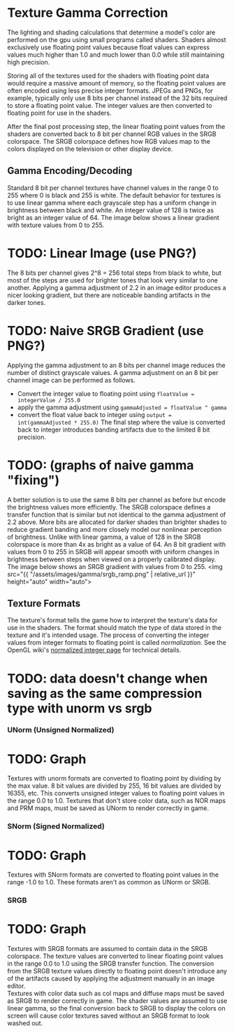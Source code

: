 ---
---
# Texture Gamma Correction 
The lighting and shading calculations that determine a model's color are performed on the gpu 
using small programs called shaders. Shaders almost exclusively use floating point values because float values can express values much higher than 1.0 and much lower than 0.0 while still maintaining high precision. 

Storing all of the textures used for the shaders with floating point data would require a massive amount of memory, so the floating point values are often encoded using less precise integer formats. JPEGs and PNGs, for example, typically only use 8 bits per channel instead of the 32 bits required to store a floating point value. The integer values are then converted to floating point for use in the shaders.

After the final post processing step, the linear floating point values from the shaders are converted back to 8 bit per channel RGB values in the SRGB colorspace. The SRGB colorspace defines how RGB values map to the colors displayed on the television or other display device. 

## Gamma Encoding/Decoding
Standard 8 bit per channel textures have channel values in the range 0 to 255 where 0 is black and 255 is white. 
The default behavior for textures is to use linear gamma where each grayscale step has a uniform change in brightness between black and white. An integer value of 128 is twice as bright as an integer value of 64. The image below shows a linear gradient with texture values from 0 to 255.

# TODO: Linear Image (use PNG?)

The 8 bits per channel gives 2^8 = 256 total steps from black to white, but most of the steps are used for brighter tones that 
look very similar to one another. Applying a gamma adjustment of 2.2 in an image editor produces a nicer looking gradient, but there are noticeable banding artifacts in the darker tones. 

# TODO: Naive SRGB Gradient (use PNG?)

Applying the gamma adjustment to an 8 bits per channel image reduces the number of distinct grayscale values. 
A gamma adjustment on an 8 bit per channel image can be performed as follows. 
- Convert the integer value to floating point using `floatValue = integerValue / 255.0`
- apply the gamma adjustment using `gammaAdjusted = floatValue ^ gamma`
- convert the float value back to integer using `output = int(gammaAdjusted * 255.0)`
The final step where the value is converted back to integer introduces banding artifacts due to the limited 8 bit precision. 

# TODO: (graphs of naive gamma "fixing")

A better solution is to use the same 8 bits per channel as before but encode the brightness values more efficiently. 
The SRGB colorspace defines a transfer function that is similar but not identical to the gamma adjustment of 2.2 above. More bits are allocated for darker shades than brighter shades to reduce gradient banding and more closely model our nonlinear perception of brightness. Unlike with linear gamma, a value of 128 in the SRGB colorspace is more than 4x as bright as a value of 64. An 8 bit gradient with values from 0 to 255 in SRGB will appear smooth with uniform changes in brightness between steps when viewed on a properly calibrated display. The image below shows an SRGB gradient with values from 0 to 255.
<img src="{{ "/assets/images/gamma/srgb_ramp.png" | relative_url }}" height="auto" width="auto">

## Texture Formats 
The texture's format tells the game how to interpret the texture's data for use in the shaders. The format should match the type of data stored in the texture and it's intended usage. The process of converting the integer values from integer formats to floating point is called *normalization*. 
See the OpenGL wiki's <a href="https://www.khronos.org/opengl/wiki/Normalized_Integer" target="_blank">normalized integer page</a> for technical details. 

# TODO: data doesn't change when saving as the same compression type with unorm vs srgb

### UNorm (Unsigned Normalized)
# TODO: Graph
Textures with unorm formats are converted to floating point by dividing by the max value. 8 bit values are divided by 255, 16 bit values are divided by 16355, etc. This converts unsigned integer values to floating point values in the range 0.0 to 1.0. 
Textures that don't store color data, such as NOR maps and PRM maps, must be saved as UNorm to render correctly in game.

### SNorm (Signed Normalized)
# TODO: Graph
Textures with SNorm formats are converted to floating point values in the range -1.0 to 1.0. These formats aren't as common as UNorm or SRGB. 

### SRGB
# TODO: Graph
Textures with SRGB formats are assumed to contain data in the SRGB colorspace. The texture values are converted to linear floating point values in the range 0.0 to 1.0 using the SRGB transfer function. The conversion from the SRGB texture values directly to floating point doesn't introduce any of the artifacts caused by applying the adjustment manually in an image editor.  
Textures with color data such as col maps and diffuse maps must be saved as SRGB to render correctly in game. The shader values are assumed to use linear gamma, so the final conversion back to SRGB to display the colors on screen will cause color textures saved without an SRGB format to look washed out.
